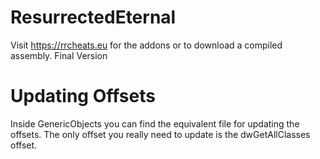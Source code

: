 # ResurrectedEternal
Visit https://rrcheats.eu for the addons or to download a compiled assembly.
Final Version

# Updating Offsets
Inside GenericObjects you can find the equivalent file for updating the offsets.
The only offset you really need to update is the dwGetAllClasses offset.

